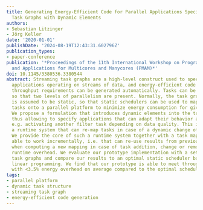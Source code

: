 ```yaml
---
title: Generating Energy-Efficient Code for Parallel Applications Specified by Streaming
  Task Graphs with Dynamic Elements
authors:
- Sebastian Litzinger
- Jörg Keller
date: '2020-01-01'
publishDate: '2024-08-19T12:43:31.602796Z'
publication_types:
- paper-conference
publication: '*Proceedings of the 11th International Workshop on Programming Models
  and Applications for Multicores and Manycores (PMAM)*'
doi: 10.1145/3380536.3380544
abstract: Streaming task graphs are a high-level construct used to specify parallel
  applications operating on streams of data, and energy-efficient code meeting data
  throughput requirements can be generated automatically. Tasks can be parallel themselves,
  so that two levels of parallelism are present. Normally, the task graph structure
  is assumed to be static, so that static schedulers can be used to map the (parallel)
  tasks onto a parallel platform to minimize energy consumption for given throughput.
  We propose a formulation that introduces dynamic elements into the task graph structure,
  thus allowing to specify applications that can adapt their behavior at runtime,
  e.g. activating another filter task depending on data quality. This in turn necessitates
  a runtime system that can re-map tasks in case of a dynamic change of the task structure.
  We provide the core of such a runtime system together with a task mapper that is
  able to work incrementally, i.e. that can re-use results from previous mappings
  when computing a new mapping in case of task addition, change or removal, thus minimizing
  runtime overhead. We evaluate our prototype implementation with a set of streaming
  task graphs and compare our results to an optimal static scheduler based on integer
  linear programming. We find that our prototype is able to meet throughput requirements
  with <3.5% energy overhead on average compared to the optimal scheduler.
tags:
- parallel platform
- dynamic task structure
- streaming task graph
- energy-efficient code generation
---
```

